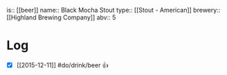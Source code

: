is:: [[beer]]
name:: Black Mocha Stout
type:: [[Stout - American]]
brewery:: [[Highland Brewing Company]]
abv:: 5

# Log
- [x] [[2015-12-11]] #do/drink/beer 👍
